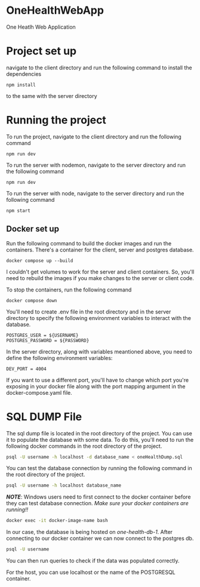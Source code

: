# OneHealthWebApp
One Heatlh Web Application

# Project set up
navigate to the client directory and run the following command to install the dependencies
```
npm install
```
to the same with the server directory

# Running the project

To run the project, navigate to the client directory and run the following command
```
npm run dev
```

To run the server with nodemon, navigate to the server directory and run the following command
```
npm run dev
```

To run the server with node, navigate to the server directory and run the following command
```
npm start
```

## Docker set up 

Run the following command to build the docker images and run the containers. There's a 
container for the client, server and postgres database. 
```
docker compose up --build
```

I couldn't get volumes to work for the server and client containers. So, you'll need to rebuild the images if you make changes to the server or client code.

To stop the containers, run the following command
```
docker compose down
```
You'll need to create .env file in the root directory and in the server directory to specify the following environment variables to interact with the database. 
```
POSTGRES_USER = ${USERNAME}
POSTGRES_PASSWORD = ${PASSWORD}

```

In the server directory, along with variables meantioned above, you need to define the following environment variables: 

```
DEV_PORT = 4004
```

If you want to use a different port, you'll have to change which port you're exposing in your docker file along with the port mapping argument in the docker-compose.yaml file. 


# SQL DUMP File

The sql dump file is located in the root directory of the project. You can use it to populate the database with some data. To do this, you'll need to run the following docker commands in the root directory of the project.

```bash
psql -U username -h localhost -d database_name < oneHealthDump.sql
```

You can test the database connection by running the following command in the root directory of the project.

```bash
psql -U username -h localhost database_name
```
***NOTE***: Windows users need to first connect to the docker container before they can test database connection. _Make sure your docker containers are running!!_

```bash
docker exec -it docker-image-name bash
```
In our case, the database is being hosted on _one-health-db-1_. After connecting to our docker container we can now connect to the postgres db.

```bash
psql -U username
```
You can then run queries to check if the data was populated correctly.

For the host, you can use localhost or the name of the POSTGRESQL container. 
